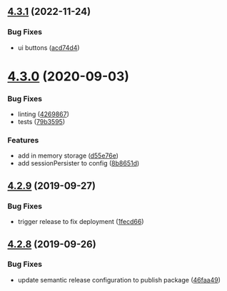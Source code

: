 ## [4.3.1](https://github.com/trustpilot/skift/compare/v4.3.0...v4.3.1) (2022-11-24)


### Bug Fixes

* ui buttons ([acd74d4](https://github.com/trustpilot/skift/commit/acd74d4504465308eb30d13543ddc7c82291dd72))

# [4.3.0](https://github.com/trustpilot/skift/compare/v4.2.9...v4.3.0) (2020-09-03)


### Bug Fixes

* linting ([4269867](https://github.com/trustpilot/skift/commit/4269867))
* tests ([79b3595](https://github.com/trustpilot/skift/commit/79b3595))


### Features

* add in memory storage ([d55e76e](https://github.com/trustpilot/skift/commit/d55e76e))
* add sessionPersister to config ([8b8651d](https://github.com/trustpilot/skift/commit/8b8651d))

## [4.2.9](https://github.com/trustpilot/skift/compare/v4.2.8...v4.2.9) (2019-09-27)


### Bug Fixes

* trigger release to fix deployment ([1fecd66](https://github.com/trustpilot/skift/commit/1fecd66))

## [4.2.8](https://github.com/trustpilot/skift/compare/v4.2.7...v4.2.8) (2019-09-26)


### Bug Fixes

* update semantic release configuration to publish package ([46faa49](https://github.com/trustpilot/skift/commit/46faa49))
